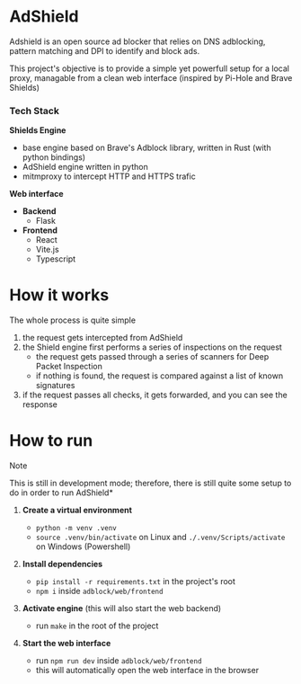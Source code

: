 # AdShield

Adshield is an open source ad blocker that relies on DNS adblocking, 
pattern matching and DPI to identify and block ads.

This project's objective is to provide a simple yet powerfull setup
for a local proxy, managable from a clean web interface
(inspired by Pi-Hole and Brave Shields)

### Tech Stack

**Shields Engine**
- base engine based on Brave's Adblock library, written in Rust (with python bindings)
- AdShield engine written in python
- mitmproxy to intercept HTTP and HTTPS trafic 

**Web interface**
- **Backend**
    - Flask
- **Frontend**
    - React
    - Vite.js
    - Typescript

# How it works
The whole process is quite simple

1. the request gets intercepted from AdShield
2. the Shield engine first performs a series of inspections on the request
    - the request gets passed through a series of scanners for Deep Packet Inspection
    - if nothing is found, the request is compared against a list of known signatures
3. if the request passes all checks, it gets forwarded, and you can see the response


# How to run


> [!NOTE]
> This is still in development mode; therefore, there is still quite some setup to do in order to run AdShield*

1. **Create a virtual environment**  
    - `python -m venv .venv`
    - `source .venv/bin/activate` on Linux and `./.venv/Scripts/activate` on Windows (Powershell)

2. **Install dependencies**  
    - `pip install -r requirements.txt` in the project's root 
    - `npm i` inside `adblock/web/frontend`
    
3. **Activate engine** (this will also start the web backend)  
    - run `make` in the root of the project

4. **Start the web interface**
    - run `npm run dev` inside `adblock/web/frontend`
    - this will automatically open the web interface in the browser


